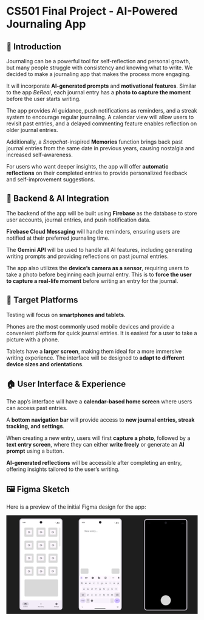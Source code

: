 # CS501 Final Project - AI-Powered Journaling App  

## 📖 Introduction  
Journaling can be a powerful tool for self-reflection and personal growth, but many people struggle with consistency and knowing what to write. We decided to make a journaling app that makes the process more engaging.  

It will incorporate **AI-generated prompts** and **motivational features**. Similar to the app *BeReal*, each journal entry has a **photo to capture the moment** before the user starts writing.  

The app provides AI guidance, push notifications as reminders, and a streak system to encourage regular journaling. A calendar view will allow users to revisit past entries, and a delayed commenting feature enables reflection on older journal entries.  

Additionally, a *Snapchat*-inspired **Memories** function brings back past journal entries from the same date in previous years, causing nostalgia and increased self-awareness.  

For users who want deeper insights, the app will offer **automatic reflections** on their completed entries to provide personalized feedback and self-improvement suggestions.  

## 🔧 Backend & AI Integration  
The backend of the app will be built using **Firebase** as the database to store user accounts, journal entries, and push notification data.  

**Firebase Cloud Messaging** will handle reminders, ensuring users are notified at their preferred journaling time.  

The **Gemini API** will be used to handle all AI features, including generating writing prompts and providing reflections on past journal entries.  

The app also utilizes the **device’s camera as a sensor**, requiring users to take a photo before beginning each journal entry. This is to **force the user to capture a real-life moment** before writing an entry for the journal.  

## 📱 Target Platforms  
Testing will focus on **smartphones and tablets**.  

Phones are the most commonly used mobile devices and provide a convenient platform for quick journal entries. It is easiest for a user to take a picture with a phone.  

Tablets have a **larger screen**, making them ideal for a more immersive writing experience. The interface will be designed to **adapt to different device sizes and orientations**.  

## 🏠 User Interface & Experience  
The app’s interface will have a **calendar-based home screen** where users can access past entries.  

A **bottom navigation bar** will provide access to **new journal entries, streak tracking, and settings**.  

When creating a new entry, users will first **capture a photo**, followed by a **text entry screen**, where they can either **write freely** or generate an **AI prompt** using a button.  

**AI-generated reflections** will be accessible after completing an entry, offering insights tailored to the user’s writing.  

## 🖼️ Figma Sketch  
Here is a preview of the initial Figma design for the app:  

![Figma Sketch](sketch.png)
